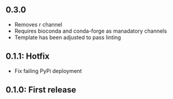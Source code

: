 
## 0.3.0
- Removes r channel
- Requires bioconda and conda-forge as manadatory channels
- Template has been adjusted to pass linting

## 0.1.1: Hotfix
- Fix failing PyPi deployment

## 0.1.0: First release

